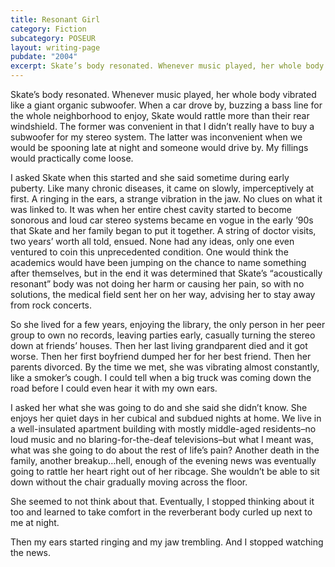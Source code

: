 ```yaml
---
title: Resonant Girl
category: Fiction
subcategory: POSEUR
layout: writing-page
pubdate: "2004"
excerpt: Skate’s body resonated. Whenever music played, her whole body vibrated like a giant organic subwoofer. When a car drove by, buzzing a bass line for the whole neighborhood to enjoy, Skate would rattle more than their rear windshield.
---
```


Skate’s body resonated. Whenever music played, her whole body vibrated like a giant organic subwoofer. When a car drove by, buzzing a bass line for the whole neighborhood to enjoy, Skate would rattle more than their rear windshield. The former was convenient in that I didn’t really have to buy a subwoofer for my stereo system. The latter was inconvenient when we would be spooning late at night and someone would drive by. My fillings would practically come loose.

I asked Skate when this started and she said sometime during early puberty. Like many chronic diseases, it came on slowly, imperceptively at first. A ringing in the ears, a strange vibration in the jaw. No clues on what it was linked to. It was when her entire chest cavity started to become sonorous and loud car stereo systems became en vogue in the early ’90s that Skate and her family began to put it together. A string of doctor visits, two years’ worth all told, ensued. None had any ideas, only one even ventured to coin this unprecedented condition. One would think the academics would have been jumping on the chance to name something after themselves, but in the end it was determined that Skate’s “acoustically resonant” body was not doing her harm or causing her pain, so with no solutions, the medical field sent her on her way, advising her to stay away from rock concerts.

So she lived for a few years, enjoying the library, the only person in her peer group to own no records, leaving parties early, casually turning the stereo down at friends’ houses. Then her last living grandparent died and it got worse. Then her first boyfriend dumped her for her best friend. Then her parents divorced. By the time we met, she was vibrating almost constantly, like a smoker’s cough. I could tell when a big truck was coming down the road before I could even hear it with my own ears.

I asked her what she was going to do and she said she didn’t know. She enjoys her quiet days in her cubical and subdued nights at home. We live in a well-insulated apartment building with mostly middle-aged residents–no loud music and no blaring-for-the-deaf televisions–but what I meant was, what was she going to do about the rest of life’s pain? Another death in the family, another breakup…hell, enough of the evening news was eventually going to rattle her heart right out of her ribcage. She wouldn’t be able to sit down without the chair gradually moving across the floor.

She seemed to not think about that. Eventually, I stopped thinking about it too and learned to take comfort in the reverberant body curled up next to me at night.

Then my ears started ringing and my jaw trembling. And I stopped watching the news.